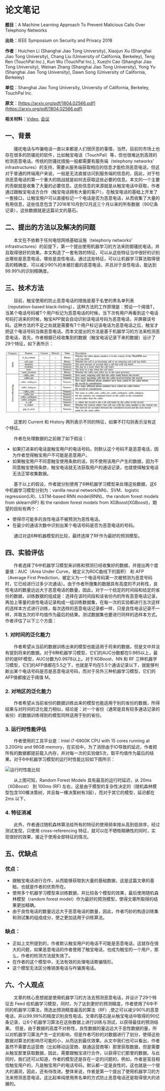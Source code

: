 # **论文笔记**

**题目**：A Machine Learning Approach To Prevent Malicious Calls Over Telephony Networks

**出处**：IEEE Symposium on Security and Privacy 2018

**作者**：Huichen Li (Shanghai Jiao Tong University), Xiaojun Xu (Shanghai Jiao Tong University), Chang Liu (University of California, Berkeley), Teng Ren (TouchPal Inc.), Kun Wu (TouchPal Inc.), Xuezhi Cao (Shanghai Jiao Tong University), Weinan Zhang (Shanghai Jiao Tong University), Yong Yu (Shanghai Jiao Tong University), Dawn Song (University of California, Berkeley)

**单位**：Shanghai Jiao Tong University, University of California, Berkeley, TouchPal Inc.

**原文**：[https://arxiv.org/pdf/1804.02566.pdf](https://arxiv.org/pdf/1804.02566.pdf)

**相关材料**：[Video](https://www.youtube.com/watch?reload=9&v=97TrCZ4egUc&feature=youtu.be), 
[会议](https://www.ieee-security.org/TC/SP2018/program-papers.html)

## **一、背景**

&ensp;&ensp;&ensp;&ensp;骚扰电话与咋骗电话一直以来都是人们很厌恶的事情，当然，目前的市场上也存在很多的防骚扰的软件，比如触宝电话（TouchPal）等，但也很难达到高效的检测恶意电话。传统的防骚扰措施一般都需要有服务端（telephony networks’ infrastructures）的支持，需要从服务端获取相应的信息才能检测恶意电话，但这对于普通的终端用户来说，一般是无法直接访问到服务端的信息的，因此，对于检测恶意电话的第一个重大的挑战就是如何去获取这些必要的信息。本文的一个主要的贡献就是收集了大量的必要信息。这些信息的来源就是从触宝电话中获取，作者通过跟触宝电话方合作（触宝电话拥有大量的客户），在触宝电话的基础上开发了一套接口，让触宝用户可以直接标记一个电话是否为恶意电话，从而收集了大量的有用信息，这些信息包含了2016年10月到12月这三个月以来的所有数据（90亿条记录），这些数据就是这篇论文的基石。

## **二、提出的方法以及解决的问题**

&ensp;&ensp;&ensp;&ensp;本文在不依赖于任何电信网络基础设施（telephony networks’ infrastructures）的前提下，第一个提出使用机器学习的方法来防御骚扰电话，并且取得很好的效果。本文构造了一套有效的特征，可以从这些特征当中很好的识别出哪些是恶意电话，哪些是良性电话。通过这些特征，可以让机器学习算法取得很高的精确度，可以减少90%的未被拦截的恶意电话，并且对于良性电话，能达到99.99%的识别精确度。

## **三、技术方法**

&ensp;&ensp;&ensp;&ensp;目前，触宝使用的防止恶意电话的措施是基于名誉的黑名单列表（reputation-based black-listing），这种方法的工作原理是：预设一个阈值T，当某个电话号码被T个用户标记为恶意电话的时候，当下次有用户再看到这个电话号码打进来的时候，触宝APP就会自动识别该电话号码为恶意电话，并屏蔽该号码。这种方法的不足之处就是需要有T个用户标记该电话为恶意电话之后，触宝才把这个电话号码当做恶意电话。而本文提出的方法是基于机器学习的方法来检测恶意电话，首先，作者根据已经收集到的数据（触宝电话记录下来的数据）设计了29个特征，如下表所示：

![表3-1](材料/Table1.jpg "表3-1")

&ensp;&ensp;&ensp;&ensp;这里的 Current 和 History 两列表示不同的特征，如果不打勾则表示没有这个特征。

&ensp;&ensp;&ensp;&ensp;作者在处理数据的之前做了如下假设：

- 如果打进来的电话是触宝用户的电话号码，则默认这个号码不是恶意电话，因为作者觉得触宝用户不可能是恶意用户。
- 如果触宝用户不同意触宝使用条款的话，则不使用该用户产生的数据，因为不同意触宝使用条款，触宝电话就无法获取用户的通话记录，也就使得触宝电话无法正常收集数据。

&ensp;&ensp;&ensp;&ensp;基于以上的假设，作者就分别使用了6种机器学习模型来处理这些数据，这6中机器学习模型分别为：vanilla neural network(NN)、SVM、logistic regression(LR)、LSTM-based RNN model(RNN)、the random forest models from sklearn(RF) 和 the random forest models from XGBoost(XGBoost)，期望的目标有两个：

- 使得尽可能多的良性电话不被预测为恶性电话。
- 在最少的通话次数中识别出某个电话号码是否为恶意电话的号码。

&ensp;&ensp;&ensp;&ensp;通过对这6种机器模型的比较，最终选择了RF作为最好的预测模型。

## **四、实验评估**

&ensp;&ensp;&ensp;&ensp;作者选择了6中机器学习模型来训练和预测已经收集好的数据，并提出两个度量值：AUC（Area Under Curve，被定义为ROC曲线下的面积） 和 AFP（Average First Prediction，被定义为一个电话号码第一次被预测为恶意号码时，它已经进行过多少次通话）。由于作者所搜集的数据具有高度的不对称性，良性电话的数量远远大于恶意电话的数量，因此，对于一个给定的时间段和给定的省份的数据，训练数据的组成是：选择在该时间段和该省份内的所有恶意电话记录，再加上等量的良性电话记录构成一组训练数据集，在每一次的实验都进行五次这样的选样本方式进行训练，每次选样的恶意电话记录都一样，只是良性电话记录不一样，并取五次的平均值作为最后的结果。测试数据集也要进行同样的选样本方式。作者评估了以下三个方面：

### **1. 对时间的泛化能力**

&ensp;&ensp;&ensp;&ensp;作者希望从当前的数据训练出来的模型也能适用于将来的数据，但是文中并没有提到将来的数据。对于6种机器学习模型，它们的AUC分数都在0.985以上，最好的是RF模型，AUC分数为0.9978以上。对于XGBoost、NN 和 RF 三种机器学习模型，它们的AFP值都在5.5之下，也就是平均在5.5个通话记录以下，就能够判断出某个电话号码是否是恶意电话号码，而对于另外三种机器学习模型，它们的AFP值都接近于阈值 M。

### **2. 对地区的泛化能力**

&ensp;&ensp;&ensp;&ensp;作者希望从当前省份的数据训练出来的模型也能适用于别的省份的数据，所得结果与对时间的泛化能力相似，结论是：对一个省份（通常是具有较多通话记录的省份）的数据训练得到的模型同样适用于别的省份。

### **3. 运行时性能评估**

&ensp;&ensp;&ensp;&ensp;作者使用的工具平台是：Intel i7-6900K CPU with 15 cores running at 3.20GHz and 96GB memory，在实验中，为了消除由于IO导致的延迟，作者把所有的数据都提前载入内存，并对每一次的实验做5次，取平均值作为最后的结果。对于6中机器学习模型的运行时性能比较如下图所示：

![运行时性能比较](/材料/Figure1.jpg "运行时性能比较")

&ensp;&ensp;&ensp;&ensp;从上图可知，Random Forest Models 具有最高的运行时延迟，从 20ms （XGBoost） 到 100ms (RF) 左右，这是由于模型的复杂性决定的（随机森林模型包含100棵决策树，并且每一棵决策树有3层），而对于其它的模型，延迟都在 2ms 以下，

### **4. 特征消减**

&ensp;&ensp;&ensp;&ensp;此外，作者通过随机森林算法给所有的特征的使用频率按从高到低排序，经过测试发现，只使用 cross-referencing 特征，就可以在不牺牲精确性的同时，实现很好的效果，接近于使用全部特征的情况。

## **五、优缺点**

### **优点：**

- 跟触宝电话进行合作，从而能够获取到大量的基础数据，这是这篇文章的基础，也就是作者的优势所在。
- 使用多个机器学习模型来训练数据，并比较各个模型的效果，最后使用随机森林模型（random forest model）作为最好的预测模型，使得文章所取得的结果更加精确。
- 由于良性电话的数量远远大于恶意电话的数量，因此，作者巧妙的构造训练集和测试集的组成成分，使之更加适用于训练算法。

### **缺点：**

- 正如上文所提到的，作者默认触宝用户的电话不可能是恶意电话，这就存在很大的问题，如果恶意电话的作者使用了触宝电话，也成为触宝的一个用户，那么，作者的检测方法就失效了。
- 在作者的这个模型中，无法有效的处理电话欺骗情形。
- 这个模型无法区分推销类电话与咋骗类电话。

## **六、个人观点**

&ensp;&ensp;&ensp;&ensp;文章的核心思想就是使用机器学习的方法去预测恶意电话，并设计了29个特征去 Feed 给机器学习模型，同时，为了达到更好的预测精度，作者使用了6中不同的机器学习算法，筛选出预测精度最高的算法（RF）,使之可以减少90%的恶意电话，并以99.99%的精度识别良性电话。文章的基石是从触宝电话中取得的90亿条记录，让6个机器学习算法在这些数据上进行训练与测试，以获得最佳的预测结果。 但是，由于数据的高度不对称性，良性数据的量远远大于恶性数据的量，所以对机器学习算法产生一定的影响，但是作者巧妙的对数据进行了划分，使得这些数据对算法的影响尽可能的小，从而达到最优效果。从文中我们也可以看出，作者虽然不需要去运营商（比如移动运营商、联通运营商等）那里获取数据，但是需要从触宝那里获取数据，因此，需要跟触宝进行合作，以获得它们那里的数据。与此同时，我们还可以知道，作者的模型还是存在一定的问题的，例如，作者是盲目相信触宝用户的，凡是触宝用户的电话号码，默认都一定是良性的，这也就是一个很大的漏洞，因此，还有待改进。整体来说，作者是第一个提出了使用机器学习的方法来预测恶意电话，这比起单纯使用黑名单的方式防止恶意电话还是取得很大的进展的。
